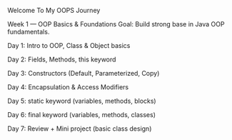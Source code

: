 Welcome To My OOPS Journey

Week 1 — OOP Basics & Foundations
Goal: Build strong base in Java OOP fundamentals.

Day 1: Intro to OOP, Class & Object basics

Day 2: Fields, Methods, this keyword

Day 3: Constructors (Default, Parameterized, Copy)

Day 4: Encapsulation & Access Modifiers

Day 5: static keyword (variables, methods, blocks)

Day 6: final keyword (variables, methods, classes)

Day 7: Review + Mini project (basic class design)
